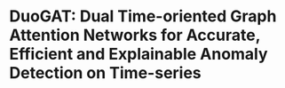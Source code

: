 # DuoGAT: Dual Time-oriented Graph Attention Networks for Accurate, Efficient and Explainable Anomaly Detection on Time-series
